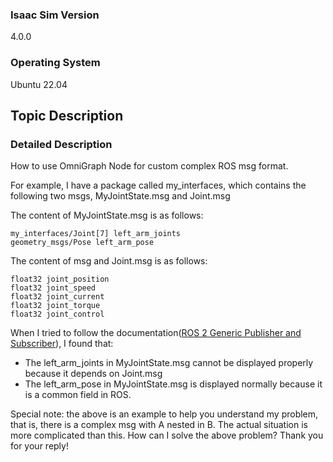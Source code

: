 ### Isaac Sim Version

4.0.0

### Operating System

Ubuntu 22.04

## Topic Description

### Detailed Description

How to use OmniGraph Node for custom complex ROS msg format.

For example, I have a package called my_interfaces, which contains the following two msgs, MyJointState.msg and Joint.msg

The content of MyJointState.msg is as follows:
```ROSMsg
my_interfaces/Joint[7] left_arm_joints
geometry_msgs/Pose left_arm_pose
```

The content of msg and Joint.msg is as follows:
```ROSMsg
float32 joint_position
float32 joint_speed
float32 joint_current
float32 joint_torque
float32 joint_control
```

When I tried to follow the documentation([ROS 2 Generic Publisher and Subscriber](https://docs.omniverse.nvidia.com/isaacsim/latest/ros2_tutorials/tutorial_ros2_generic_publisher_subscriber.html#getting-started)), I found that:
- The left_arm_joints in MyJointState.msg cannot be displayed properly because it depends on Joint.msg
- The left_arm_pose in MyJointState.msg is displayed normally because it is a common field in ROS.

Special note: the above is an example to help you understand my problem, that is, there is a complex msg with A nested in B. The actual situation is more complicated than this.
How can I solve the above problem? Thank you for your reply!